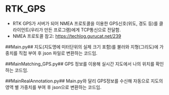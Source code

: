 # RTK_GPS

- RTK GPS가 서버가 되어 NMEA 프로토콜을 이용한 GPS신호(위도, 경도 등)를 클라이언트(우리가 만든 프로그램)에게  TCP통신으로 전달함.
- NMEA 프로토콜 참고: https://techlog.gurucat.net/239

##Main.py##
지도(지도명에 미터단위의 실제 크기 포함)를 불러와 지형(그리도)에 가중치를 직접 부여 후 json 파일로 변환하는 코드임.

##MainMatching_GPS.py##
GPS 정보를 이용해 실시간 지도에서 나의 위치를 확인하는 코드임.

##MainRealAnnotation.py##
Main.py와 달리 GPS정보를 수신해 자동으로 지도의 영역 별 가중치를 부여 후 json으로 변환하는 코드임.
